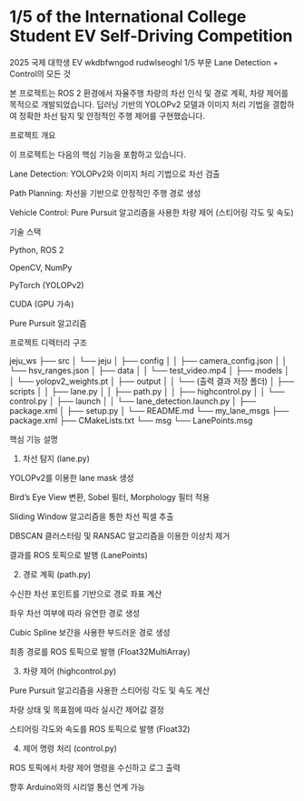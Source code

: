 # 1/5 of the International College Student EV Self-Driving Competition
2025 국제 대학생 EV wkdbfwngod rudwlseoghl 1/5 부문 Lane Detection + Control의 모든 것

본 프로젝트는 ROS 2 환경에서 자율주행 차량의 차선 인식 및 경로 계획, 차량 제어를 목적으로 개발되었습니다. 딥러닝 기반의 YOLOPv2 모델과 이미지 처리 기법을 결합하여 정확한 차선 탐지 및 안정적인 주행 제어를 구현했습니다.

프로젝트 개요

이 프로젝트는 다음의 핵심 기능을 포함하고 있습니다.

Lane Detection: YOLOPv2와 이미지 처리 기법으로 차선 검출

Path Planning: 차선을 기반으로 안정적인 주행 경로 생성

Vehicle Control: Pure Pursuit 알고리즘을 사용한 차량 제어 (스티어링 각도 및 속도)

기술 스택

Python, ROS 2

OpenCV, NumPy

PyTorch (YOLOPv2)

CUDA (GPU 가속)

Pure Pursuit 알고리즘

프로젝트 디렉터리 구조

jeju_ws
├── src
│   └── jeju
│       ├── config
│       │   ├── camera_config.json
│       │   └── hsv_ranges.json
│       ├── data
│       │   └── test_video.mp4
│       ├── models
│       │   └── yolopv2_weights.pt
│       ├── output
│       │   └── (출력 결과 저장 폴더)
│       ├── scripts
│       │   ├── lane.py
│       │   ├── path.py
│       │   ├── highcontrol.py
│       │   └── control.py
│       ├── launch
│       │   └── lane_detection.launch.py
│       ├── package.xml
│       ├── setup.py
│       └── README.md
└── my_lane_msgs
    ├── package.xml
    ├── CMakeLists.txt
    └── msg
        └── LanePoints.msg

핵심 기능 설명

1. 차선 탐지 (lane.py)

YOLOPv2를 이용한 lane mask 생성

Bird’s Eye View 변환, Sobel 필터, Morphology 필터 적용

Sliding Window 알고리즘을 통한 차선 픽셀 추출

DBSCAN 클러스터링 및 RANSAC 알고리즘을 이용한 이상치 제거

결과를 ROS 토픽으로 발행 (LanePoints)

2. 경로 계획 (path.py)

수신한 차선 포인트를 기반으로 경로 좌표 계산

좌우 차선 여부에 따라 유연한 경로 생성

Cubic Spline 보간을 사용한 부드러운 경로 생성

최종 경로를 ROS 토픽으로 발행 (Float32MultiArray)

3. 차량 제어 (highcontrol.py)

Pure Pursuit 알고리즘을 사용한 스티어링 각도 및 속도 계산

차량 상태 및 목표점에 따라 실시간 제어값 결정

스티어링 각도와 속도를 ROS 토픽으로 발행 (Float32)

4. 제어 명령 처리 (control.py)

ROS 토픽에서 차량 제어 명령을 수신하고 로그 출력

향후 Arduino와의 시리얼 통신 연계 가능
